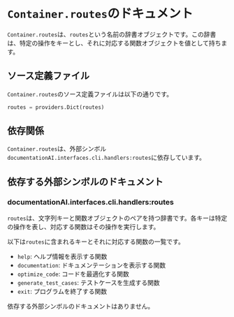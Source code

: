 # `Container.routes`のドキュメント

`Container.routes`は、`routes`という名前の辞書オブジェクトです。この辞書は、特定の操作をキーとし、それに対応する関数オブジェクトを値として持ちます。

## ソース定義ファイル

`Container.routes`のソース定義ファイルは以下の通りです。

```python
routes = providers.Dict(routes)
```

## 依存関係

`Container.routes`は、外部シンボル`documentationAI.interfaces.cli.handlers:routes`に依存しています。

## 依存する外部シンボルのドキュメント

### documentationAI.interfaces.cli.handlers:routes

`routes`は、文字列キーと関数オブジェクトのペアを持つ辞書です。各キーは特定の操作を表し、対応する関数はその操作を実行します。

以下は`routes`に含まれるキーとそれに対応する関数の一覧です。

- `help`: ヘルプ情報を表示する関数
- `documentation`: ドキュメンテーションを表示する関数
- `optimize_code`: コードを最適化する関数
- `generate_test_cases`: テストケースを生成する関数
- `exit`: プログラムを終了する関数

依存する外部シンボルのドキュメントはありません。